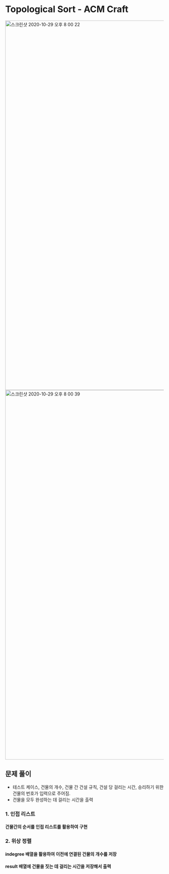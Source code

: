 # Topological Sort - ACM Craft

<img width="1175" alt="스크린샷 2020-10-29 오후 8 00 22" src="https://user-images.githubusercontent.com/42570260/97559976-72f78880-1a21-11eb-9ffa-cfea2678620b.png">
<img width="1175" alt="스크린샷 2020-10-29 오후 8 00 39" src="https://user-images.githubusercontent.com/42570260/97559959-6f640180-1a21-11eb-9e21-7b0cbcd65faa.png">


## 문제 풀이
- 테스트 케이스, 건물의 개수, 건물 간 건설 규칙, 건설 당 걸리는 시간, 승리하기 위한 건물의 번호가 입력으로 주어짐.
- 건물을 모두 완성하는 데 걸리는 시간을 출력

### 1. 인접 리스트
#### 건물간의 순서를 인접 리스트를 활용하여 구현
### 2. 위상 정렬
#### indegree 배열을 활용하여 이전에 연결된 건물의 개수를 저장
#### result 배열에 건물을 짓는 데 걸리는 시간을 저장해서 출력
